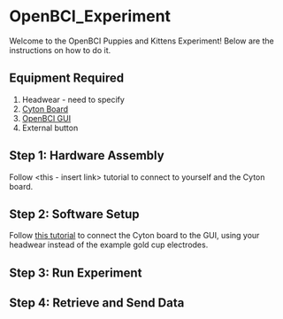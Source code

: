 # OpenBCI_Experiment

Welcome to the OpenBCI Puppies and Kittens Experiment! Below are the instructions on how to do it.

## Equipment Required

1. Headwear - need to specify
2. [Cyton Board](https://shop.openbci.com/collections/frontpage/products/cyton-biosensing-board-8-channel?variant=38958638542)
2. [OpenBCI GUI](https://github.com/OpenBCI/OpenBCI_GUI/releases/tag/v5.0.0)
3. External button

## Step 1: Hardware Assembly

Follow <this - insert link> tutorial to connect <insert headwear> to yourself and the Cyton board. 

## Step 2: Software Setup

Follow [this tutorial](https://docs.openbci.com/docs/01GettingStarted/01-Boards/CytonGS) to connect the Cyton board to the GUI, using your headwear instead of the example gold cup electrodes.

## Step 3: Run Experiment

## Step 4: Retrieve and Send Data


